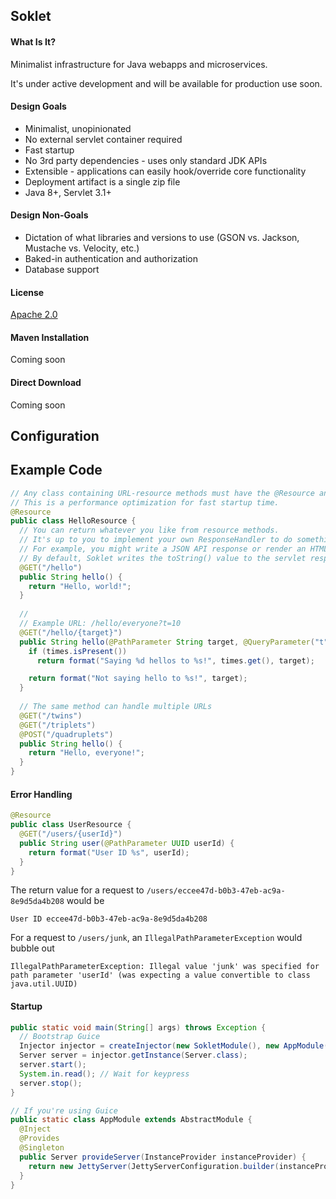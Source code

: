 ## Soklet

#### What Is It?

Minimalist infrastructure for Java webapps and microservices.

It's under active development and will be available for production use soon.

#### Design Goals

* Minimalist, unopinionated
* No external servlet container required
* Fast startup
* No 3rd party dependencies - uses only standard JDK APIs
* Extensible - applications can easily hook/override core functionality
* Deployment artifact is a single zip file
* Java 8+, Servlet 3.1+

#### Design Non-Goals

* Dictation of what libraries and versions to use (GSON vs. Jackson, Mustache vs. Velocity, etc.)
* Baked-in authentication and authorization
* Database support

#### License

[Apache 2.0](https://www.apache.org/licenses/LICENSE-2.0)

#### Maven Installation

Coming soon
<!--
```xml
<dependency>
  <groupId>com.pyranid</groupId>
  <artifactId>pyranid</artifactId>
  <version>1.0.0</version>
</dependency>
```
-->
#### Direct Download

Coming soon
<!-- [https://www.pyranid.com/releases/pyranid-1.0.0.jar](https://www.pyranid.com/releases/pyranid-1.0.0.jar) -->
## Configuration

## Example Code

```java
// Any class containing URL-resource methods must have the @Resource annotation applied.
// This is a performance optimization for fast startup time.
@Resource
public class HelloResource {
  // You can return whatever you like from resource methods.
  // It's up to you to implement your own ResponseHandler to do something meaningful with the value.
  // For example, you might write a JSON API response or render an HTML template.
  // By default, Soklet writes the toString() value to the servlet response (or 204 for voids).
  @GET("/hello")
  public String hello() {
    return "Hello, world!";
  }
  
  // 
  // Example URL: /hello/everyone?t=10
  @GET("/hello/{target}")
  public String hello(@PathParameter String target, @QueryParameter("t") Optional<Integer> times) {
    if (times.isPresent())
      return format("Saying %d hellos to %s!", times.get(), target);

    return format("Not saying hello to %s!", target);
  }
  
  // The same method can handle multiple URLs
  @GET("/twins")
  @GET("/triplets")
  @POST("/quadruplets")
  public String hello() {
    return "Hello, everyone!";
  }  
}
```

#### Error Handling

```java
@Resource
public class UserResource {
  @GET("/users/{userId}")
  public String user(@PathParameter UUID userId) {
    return format("User ID %s", userId);
  }
}
```

The return value for a request to `/users/eccee47d-b0b3-47eb-ac9a-8e9d5da4b208` would be

    User ID eccee47d-b0b3-47eb-ac9a-8e9d5da4b208

For a request to `/users/junk`, an `IllegalPathParameterException` would bubble out

    IllegalPathParameterException: Illegal value 'junk' was specified for path parameter 'userId' (was expecting a value convertible to class java.util.UUID)

#### Startup

```java
public static void main(String[] args) throws Exception {
  // Bootstrap Guice
  Injector injector = createInjector(new SokletModule(), new AppModule());
  Server server = injector.getInstance(Server.class);
  server.start();
  System.in.read(); // Wait for keypress
  server.stop();
}

// If you're using Guice
public static class AppModule extends AbstractModule {
  @Inject
  @Provides
  @Singleton
  public Server provideServer(InstanceProvider instanceProvider) {
    return new JettyServer(JettyServerConfiguration.builder(instanceProvider).port(8080).build());
  }
}
```